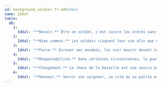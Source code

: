 ```yaml
---
id: background_soldier_fr.md#idéal
name: Idéal
table:
  d6:
    1:
      Idéal: "**Devoir.** Être un soldat, c'est suivre les ordres sans poser de question."
    2:
      Idéal: "**Bien commun.** Les soldats risquent leur vie afin que d'autres vivent la leur en paix."
    3:
      Idéal: '**Force.** Écraser ses ennemis, les voir mourir devant soi, et entendre les lamentations de leurs femmes.'
    4:
      Idéal: '**Responsabilité.** Dans certaines circonstances, la guerre est un mal nécessaire.'
    5:
      Idéal: "**Changement.** Le chaos de la bataille est une source primale d'énergie et de changement."
    6:
      Idéal: '**Honneur.** Servir son seigneur, sa cité ou sa patrie est la mission la plus honorable qui soit.'
---
```


